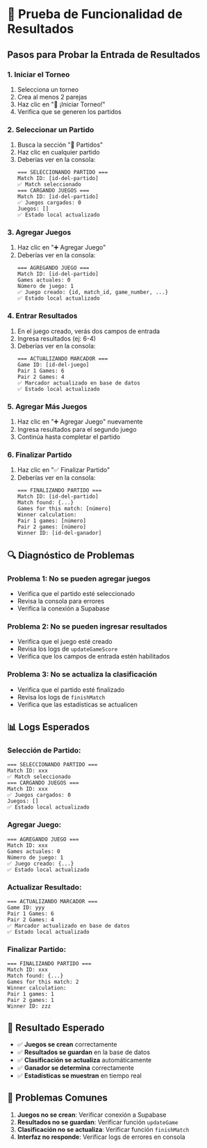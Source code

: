 # 🎾 Prueba de Funcionalidad de Resultados

## Pasos para Probar la Entrada de Resultados

### 1. **Iniciar el Torneo**

1. Selecciona un torneo
2. Crea al menos 2 parejas
3. Haz clic en "🚀 ¡Iniciar Torneo!"
4. Verifica que se generen los partidos

### 2. **Seleccionar un Partido**

1. Busca la sección "🎾 Partidos"
2. Haz clic en cualquier partido
3. Deberías ver en la consola:
   ```
   === SELECCIONANDO PARTIDO ===
   Match ID: [id-del-partido]
   ✅ Match seleccionado
   === CARGANDO JUEGOS ===
   Match ID: [id-del-partido]
   ✅ Juegos cargados: 0
   Juegos: []
   ✅ Estado local actualizado
   ```

### 3. **Agregar Juegos**

1. Haz clic en "➕ Agregar Juego"
2. Deberías ver en la consola:
   ```
   === AGREGANDO JUEGO ===
   Match ID: [id-del-partido]
   Games actuales: 0
   Número de juego: 1
   ✅ Juego creado: {id, match_id, game_number, ...}
   ✅ Estado local actualizado
   ```

### 4. **Entrar Resultados**

1. En el juego creado, verás dos campos de entrada
2. Ingresa resultados (ej: 6-4)
3. Deberías ver en la consola:
   ```
   === ACTUALIZANDO MARCADOR ===
   Game ID: [id-del-juego]
   Pair 1 Games: 6
   Pair 2 Games: 4
   ✅ Marcador actualizado en base de datos
   ✅ Estado local actualizado
   ```

### 5. **Agregar Más Juegos**

1. Haz clic en "➕ Agregar Juego" nuevamente
2. Ingresa resultados para el segundo juego
3. Continúa hasta completar el partido

### 6. **Finalizar Partido**

1. Haz clic en "✅ Finalizar Partido"
2. Deberías ver en la consola:
   ```
   === FINALIZANDO PARTIDO ===
   Match ID: [id-del-partido]
   Match found: {...}
   Games for this match: [número]
   Winner calculation:
   Pair 1 games: [número]
   Pair 2 games: [número]
   Winner ID: [id-del-ganador]
   ```

## 🔍 Diagnóstico de Problemas

### **Problema 1: No se pueden agregar juegos**

- Verifica que el partido esté seleccionado
- Revisa la consola para errores
- Verifica la conexión a Supabase

### **Problema 2: No se pueden ingresar resultados**

- Verifica que el juego esté creado
- Revisa los logs de `updateGameScore`
- Verifica que los campos de entrada estén habilitados

### **Problema 3: No se actualiza la clasificación**

- Verifica que el partido esté finalizado
- Revisa los logs de `finishMatch`
- Verifica que las estadísticas se actualicen

## 📊 Logs Esperados

### **Selección de Partido:**

```
=== SELECCIONANDO PARTIDO ===
Match ID: xxx
✅ Match seleccionado
=== CARGANDO JUEGOS ===
Match ID: xxx
✅ Juegos cargados: 0
Juegos: []
✅ Estado local actualizado
```

### **Agregar Juego:**

```
=== AGREGANDO JUEGO ===
Match ID: xxx
Games actuales: 0
Número de juego: 1
✅ Juego creado: {...}
✅ Estado local actualizado
```

### **Actualizar Resultado:**

```
=== ACTUALIZANDO MARCADOR ===
Game ID: yyy
Pair 1 Games: 6
Pair 2 Games: 4
✅ Marcador actualizado en base de datos
✅ Estado local actualizado
```

### **Finalizar Partido:**

```
=== FINALIZANDO PARTIDO ===
Match ID: xxx
Match found: {...}
Games for this match: 2
Winner calculation:
Pair 1 games: 1
Pair 2 games: 1
Winner ID: zzz
```

## 🎯 Resultado Esperado

- ✅ **Juegos se crean** correctamente
- ✅ **Resultados se guardan** en la base de datos
- ✅ **Clasificación se actualiza** automáticamente
- ✅ **Ganador se determina** correctamente
- ✅ **Estadísticas se muestran** en tiempo real

## 🚨 Problemas Comunes

1. **Juegos no se crean**: Verificar conexión a Supabase
2. **Resultados no se guardan**: Verificar función `updateGame`
3. **Clasificación no se actualiza**: Verificar función `finishMatch`
4. **Interfaz no responde**: Verificar logs de errores en consola
